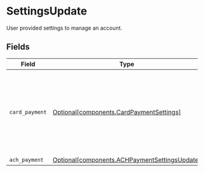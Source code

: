 # SettingsUpdate

User provided settings to manage an account.


## Fields

| Field                                                                                                | Type                                                                                                 | Required                                                                                             | Description                                                                                          |
| ---------------------------------------------------------------------------------------------------- | ---------------------------------------------------------------------------------------------------- | ---------------------------------------------------------------------------------------------------- | ---------------------------------------------------------------------------------------------------- |
| `card_payment`                                                                                       | [Optional[components.CardPaymentSettings]](../../models/components/cardpaymentsettings.md)           | :heavy_minus_sign:                                                                                   | User provided settings to manage card payments. This data is only allowed on a business account.     |
| `ach_payment`                                                                                        | [Optional[components.ACHPaymentSettingsUpdate]](../../models/components/achpaymentsettingsupdate.md) | :heavy_minus_sign:                                                                                   | N/A                                                                                                  |